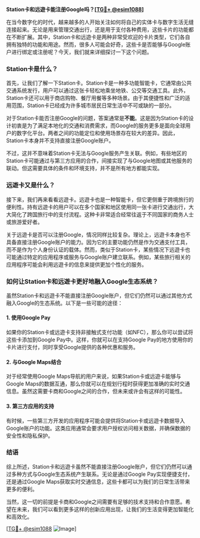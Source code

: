 **Station卡和远遊卡能注册Google吗？[[TG💪+ @esim1088](https://t.me/s/esim1088)]**

在当今数字化的时代，越来越多的人开始关注如何将自己的实体卡与数字生活无缝连接起来。无论是用来管理交通出行，还是用于支付各种费用，这些卡片的功能都在不断扩展。其中，Station卡和远遊卡是两种非常受欢迎的卡片类型，它们各自拥有独特的功能和用途。然而，很多人可能会好奇，这些卡是否能够与Google账户进行绑定或注册呢？今天，我们就来详细探讨一下这个问题。

### Station卡是什么？

首先，让我们了解一下Station卡。Station卡是一种多功能智能卡，它通常由公共交通系统发行，用户可以通过这张卡轻松地乘坐地铁、公交等交通工具。此外，Station卡还可以用于商店购物、餐厅用餐等多种场景。由于其便捷性和广泛的适用范围，Station卡已经成为许多城市居民日常生活中不可或缺的一部分。

对于Station卡能否注册Google的问题，答案通常是**不能**。这是因为Station卡的设计初衷是为了满足本地化的交通和消费需求，而Google的服务更多是面向全球用户的数字化平台。两者之间的功能定位和使用场景存在较大的差异。因此，Station卡本身并不支持直接注册Google账户。

不过，这并不意味着Station卡无法与Google服务产生关联。例如，有些地区的Station卡可能通过与第三方应用的合作，间接实现了与Google地图或其他服务的联动。但这需要具体的条件和环境支持，并不是所有地方都能实现。

### 远遊卡又是什么？

接下来，我们再来看看远遊卡。远遊卡也是一种智能卡，但它更侧重于跨境旅行的便利性。持有远遊卡的用户可以在多个国家和地区使用同一张卡进行交通出行，大大简化了跨国旅行中的支付流程。这种卡非常适合经常往返于不同国家的商务人士或旅游爱好者。

关于远遊卡是否可以注册Google，情况同样比较复杂。理论上，远遊卡本身也不具备直接注册Google账户的能力。因为它的主要功能仍然是作为交通支付工具，而不是作为个人身份认证的载体。然而，类似于Station卡，某些情况下远遊卡也可能通过特定的应用程序或服务与Google账户建立联系。例如，某些旅行相关的应用程序可能会利用远遊卡的信息来提供更加个性化的服务。

### 如何让Station卡和远遊卡更好地融入Google生态系统？

虽然Station卡和远遊卡不能直接注册Google账户，但它们仍然可以通过其他方式融入Google的生态系统。以下是一些可能的途径：

#### 1. 使用Google Pay
如果你的Station卡或远遊卡支持非接触式支付功能（如NFC），那么你可以尝试将这些卡添加到Google Pay中。这样，你就可以在支持Google Pay的地方使用你的卡片进行支付，同时享受Google提供的各种优惠和服务。

#### 2. 与Google Maps结合
对于经常使用Google Maps导航的用户来说，如果Station卡或远遊卡能够与Google Maps的数据互通，那么你就可以在规划行程时获得更加准确的实时交通信息。虽然这需要卡商和Google之间的合作，但未来或许会有这样的可能性。

#### 3. 第三方应用的支持
有时候，一些第三方开发的应用程序可能会提供将Station卡或远遊卡数据导入Google账户的功能。这类应用通常会要求用户授权访问相关数据，并确保数据的安全性和隐私保护。

### 结语

综上所述，Station卡和远遊卡虽然不能直接注册Google账户，但它们仍然可以通过多种方式与Google生态系统产生联系。无论是通过Google Pay实现便捷支付，还是通过Google Maps获取实时交通信息，这些卡都可以为我们的日常生活带来更多的便利。

当然，这一切的前提是卡商和Google之间需要有足够的技术支持和合作意愿。希望在未来，我们可以看到更多这样的创新应用出现，让我们的生活变得更加智能化和高效化。

[[TG💪+ @esim1088](https://t.me/s/esim1088) ![Image](https://i.postimg.cc/4NQfJmqS/Snipaste-2025-05-13-00-14-12.png)]